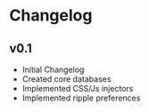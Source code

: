 # Changelog

## v0.1
* Initial Changelog
* Created core databases
* Implemented CSS/Js injectors
* Implemented ripple preferences
